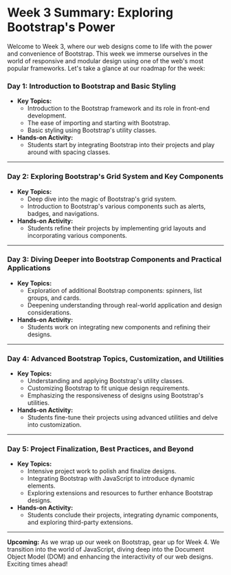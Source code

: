 # Week 3 Summary: Exploring Bootstrap's Power

Welcome to Week 3, where our web designs come to life with the power and convenience of Bootstrap. This week we immerse ourselves in the world of responsive and modular design using one of the web's most popular frameworks. Let's take a glance at our roadmap for the week:

### Day 1: **Introduction to Bootstrap and Basic Styling**

- **Key Topics:**
  - Introduction to the Bootstrap framework and its role in front-end development.
  - The ease of importing and starting with Bootstrap.
  - Basic styling using Bootstrap's utility classes.
- **Hands-on Activity:**
  - Students start by integrating Bootstrap into their projects and play around with spacing classes.

---

### Day 2: **Exploring Bootstrap's Grid System and Key Components**

- **Key Topics:**
  - Deep dive into the magic of Bootstrap's grid system.
  - Introduction to Bootstrap's various components such as alerts, badges, and navigations.
- **Hands-on Activity:**
  - Students refine their projects by implementing grid layouts and incorporating various components.

---

### Day 3: **Diving Deeper into Bootstrap Components and Practical Applications**

- **Key Topics:**
  - Exploration of additional Bootstrap components: spinners, list groups, and cards.
  - Deepening understanding through real-world application and design considerations.
- **Hands-on Activity:**
  - Students work on integrating new components and refining their designs.

---

### Day 4: **Advanced Bootstrap Topics, Customization, and Utilities**

- **Key Topics:**
  - Understanding and applying Bootstrap's utility classes.
  - Customizing Bootstrap to fit unique design requirements.
  - Emphasizing the responsiveness of designs using Bootstrap's utilities.
- **Hands-on Activity:**
  - Students fine-tune their projects using advanced utilities and delve into customization.

---

### Day 5: **Project Finalization, Best Practices, and Beyond**

- **Key Topics:**
  - Intensive project work to polish and finalize designs.
  - Integrating Bootstrap with JavaScript to introduce dynamic elements.
  - Exploring extensions and resources to further enhance Bootstrap designs.
- **Hands-on Activity:**
  - Students conclude their projects, integrating dynamic components, and exploring third-party extensions.

---

**Upcoming:** As we wrap up our week on Bootstrap, gear up for Week 4. We transition into the world of JavaScript, diving deep into the Document Object Model (DOM) and enhancing the interactivity of our web designs. Exciting times ahead!

